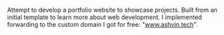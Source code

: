 Attempt to develop a portfolio website to showcase projects. Built from an initial template to learn more about web development. I implemented forwarding to the custom domain I got for free: "www.ashvin.tech".
